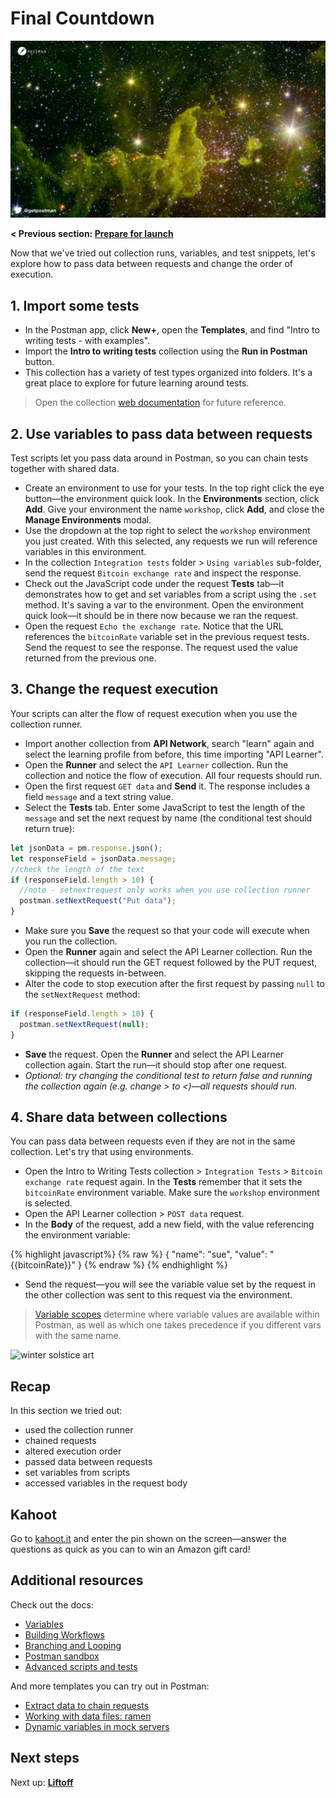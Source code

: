 # Final Countdown

![Countdown](./Countdown.jpg)

__< Previous section: [Prepare for launch](./part1-PrepareForLaunch.md)__

Now that we've tried out collection runs, variables, and test snippets, let's explore how to pass data between requests and change the order of execution.

## 1. Import some tests

* In the Postman app, click **New+**, open the **Templates**, and find "Intro to writing tests - with examples".
* Import the **Intro to writing tests** collection using the **Run in Postman** button.
* This collection has a variety of test types organized into folders. It's a great place to explore for future learning around tests.

> Open the collection [web documentation](https://documenter.getpostman.com/view/1559645/RzZFCGFR?version=latest) for future reference.

## 2. Use variables to pass data between requests

Test scripts let you pass data around in Postman, so you can chain tests together with shared data.

* Create an environment to use for your tests. In the top right click the eye button—the environment quick look. In the __Environments__ section, click __Add__. Give your environment the name `workshop`, click __Add__, and close the __Manage Environments__ modal.
* Use the dropdown at the top right to select the `workshop` environment you just created. With this selected, any requests we run will reference variables in this environment.
* In the collection `Integration tests` folder &gt; `Using variables` sub-folder, send the request `Bitcoin exchange rate` and inspect the response.
* Check out the JavaScript code under the request **Tests** tab—it demonstrates how to get and set variables from a script using the `.set` method. It's saving a var to the environment. Open the environment quick look—it should be in there now because we ran the request.
* Open the request `Echo the exchange rate`. Notice that the URL references the `bitcoinRate` variable set in the previous request tests. Send the request to see the response. The request used the value returned from the previous one.

## 3. Change the request execution

Your scripts can alter the flow of request execution when you use the collection runner.

* Import another collection from __API Network__, search "learn" again and select the learning profile from before, this time importing "API Learner".
* Open the __Runner__ and select the `API Learner` collection. Run the collection and notice the flow of execution. All four requests should run.
* Open the first request `GET data` and __Send__ it. The response includes a field `message` and a text string value.
* Select the __Tests__ tab. Enter some JavaScript to test the length of the `message` and set the next request by name (the conditional test should return true):

```javascript
let jsonData = pm.response.json();
let responseField = jsonData.message;
//check the length of the text
if (responseField.length > 10) {
  //note - setnextrequest only works when you use collection runner
  postman.setNextRequest("Put data");
}
```

* Make sure you __Save__ the request so that your code will execute when you run the collection.
* Open the __Runner__ again and select the API Learner collection. Run the collection—it should run the GET request followed by the PUT request, skipping the requests in-between.
* Alter the code to stop execution after the first request by passing `null` to the `setNextRequest` method:

```javascript
if (responseField.length > 10) {
  postman.setNextRequest(null);
}
```

* __Save__ the request. Open the __Runner__ and select the API Learner collection again. Start the run—it should stop after one request.
* _Optional: try changing the conditional test to return false and running the collection again (e.g. change &gt; to &lt;)—all requests should run._

## 4. Share data between collections

You can pass data between requests even if they are not in the same collection. Let's try that using environments.

* Open the Intro to Writing Tests collection &gt; `Integration Tests` &gt; `Bitcoin exchange rate` request again. In the __Tests__ remember that it sets the `bitcoinRate` environment variable. Make sure the `workshop` environment is selected.
* Open the API Learner collection &gt; `POST data` request.
* In the __Body__ of the request, add a new field, with the value referencing the environment variable:

{% highlight javascript%}
{% raw %}
{
	"name": "sue",
	"value": "{{bitcoinRate}}"
}
{% endraw %}
{% endhighlight %}

* Send the request—you will see the variable value set by the request in the other collection was sent to this request via the environment.

> [Variable scopes](https://learning.postman.com/docs/postman/variables-and-environments/variables/) determine where variable values are available within Postman, as well as which one takes precedence if you different vars with the same name.

![[winter solstice art](https://apod.nasa.gov/apod/image/1712/WinterSolsticeMW_Seip.jpg)](https://apod.nasa.gov/apod/image/1712/WinterSolsticeMW_Seip.jpg)

## Recap

In this section we tried out:

* used the collection runner
* chained requests
* altered execution order
* passed data between requests
* set variables from scripts
* accessed variables in the request body

## Kahoot

Go to [kahoot.it](https://kahoot.it/) and enter the pin shown on the screen—answer the questions as quick as you can to win an Amazon gift card!

## Additional resources

Check out the docs:

* [Variables](https://learning.postman.com/docs/postman/variables-and-environments/variables/)
* [Building Workflows](https://learning.postman.com/docs/postman/collection-runs/building-workflows/)
* [Branching and Looping](https://learning.postman.com/docs/postman/scripts/branching-and-looping/)
* [Postman sandbox](https://learning.postman.com/docs/postman/scripts/postman-sandbox/)
* [Advanced scripts and tests](https://learning.postman.com/docs/postman/collection-runs/building-workflows/)

And more templates you can try out in Postman:

* [Extract data to chain requests](https://explore.postman.com/templates/1616/extract-data-to-chain-requests)
* [Working with data files: ramen](https://explore.postman.com/templates/1433/working-with-data-files-ramen)
* [Dynamic variables in mock servers](https://explore.postman.com/templates/3360/dynamic-variables-in-mock-servers)

## Next steps

Next up: __[Liftoff](./part3-Liftoff.md)__
